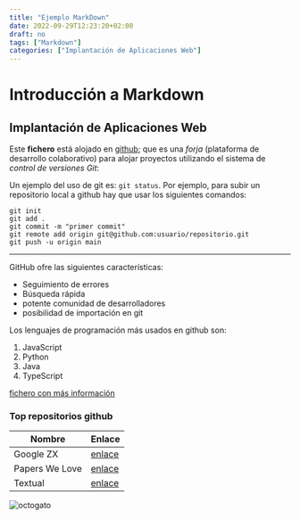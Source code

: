 ```yaml
---
title: "Ejemplo MarkDown"
date: 2022-09-29T12:23:20+02:00
draft: no
tags: ["Markdown"]
categories: ["Implantación de Aplicaciones Web"]
---
```

# Introducción a Markdown
## Implantación de Aplicaciones Web
Este **fichero** está alojado en [github](https://www.github.com); que es  una *forja* (plataforma de desarrollo colaborativo) para alojar proyectos utilizando el sistema de *control de versiones Git*:

Un ejemplo del uso de git es: `git status`.
Por ejemplo, para subir un repositorio local a github hay que usar los siguientes comandos:
```
git init
git add .
git commit -m "primer commit"
git remote add origin git@github.com:usuario/repositorio.git
git push -u origin main
```
---
GitHub ofre las siguientes características:
* Seguimiento de errores
* Búsqueda rápida
* potente comunidad de desarrolladores
* posibilidad de importación en git

Los lenguajes de programación más usados en github son:
1. JavaScript
2. Python
3. Java
4. TypeScript

[fichero con más información](/otrofichero.md)

### Top repositorios github

| Nombre | Enlace |
| ---- | ---- |
| Google ZX | [enlace](https://github.com/google/zx) |
| Papers We Love | [enlace](https://github.com/papers-we-love/papers-we-love) |
| Textual | [enlace](https://github.com/willmcgugan/textual) | 


![octogato](https://avatars.githubusercontent.com/u/583231?v=4)
